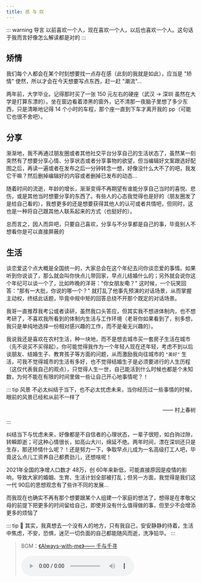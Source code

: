 ```yaml
---
title: 感 与 叹
---
```


::: warning 导言
以前喜欢一个人，现在喜欢一个人，以后也喜欢一个人。这句话于我而言好像怎么解读都是对的
:::

## 矫情

我们每个人都会在某个时刻想要找一点存在感（此刻的我就是如此），应当是 "矫情" 使然，所以才会在今天想要写点东西，赶一赶 "潮流"...

两年前，大学毕业。记得那时买了一张 150 元左右的硬座（武汉 → 深圳 虽然在大学是打算东漂的）。坐在窗边看着漆黑的窗外，记不清那一夜脑子里想了多少东西，只是清晰地记得 14 个小时的车程，那个座一直到下车才离开我的 pp（可能它也很不舍吧）。

## 分享

渐渐地，我不再通过朋友圈或者其他社交平台分享自己的生活状态了，虽然某一刻突然有了想要分享心情、分享状态或者分享事物的欲望，但当编辑好文案跟选好配图之后，再读一遍或者在发布之后一分钟转念一想，好像没什么大不了的吧，我发它干嘛？然后删掉编辑好的内容或者删掉已发布的动态...

随着时间的流逝，年龄的增长，渐渐变得不再期望有谁能分享自己当时的喜悦、悲伤，或是其他当时想要分享的东西了。有些人的心态我觉得也是好的（朋友圈发了是给自己看的），我想更多的还是想要获得其他人的认可或者共情吧，但同时，这也是一种将自己跟其他人联系起来的方式（也挺好的）。

总而言之，因人而异吧，只要自己喜欢，分享与不分享都是自己的事，毕竟别人不想看你是可以直接屏蔽的

## 生活

谈恋爱这个点大概是全国统一的，大家总会在这个年纪去问你谈恋爱的事情。如果听到你说谈了，那么就会叫你快点儿带回家，早点儿结婚什么的；另外就会说你这个年纪可以谈一个了，比如昨晚的洋哥："你女朋友嘞？" 这时候，一个玩笑回答："那有一大批，你说的哪一个？" 就打乱了他事先预演的对话场景，从而掌握主动权，终结此话题，毕竟中规中矩的回答总绕不开那个既定的对话场景。

我哥一直推荐我考公或者读研，虽然我口头答应，但其实我不想进体制内，也不想考研了，不喜欢我所看到的体制内生活与工作环境（老哥你如果看到了，别多想，我只是单纯地选择一份相对感兴趣的工作，而不是毫无兴趣的）。

我说我还是喜欢在农村生活，种一块地，而不是想去城市买一套房子生活在城市（先不说买不买得起）。你可能觉得我作为一个年轻人现在还年轻，考虑不到以后谈朋友、结婚生子、教育孩子等方面的问题，从而激励我向往城市的 `"美好"` 生活，可我不觉得城市的生活有多好，也不觉得结婚生子是必须要进行的人生历程（这仅代表我自己的观点），只觉得人生一世，自己能活到什么时候也都是个未知数，为何不能在有限的时间里做一些让自己开心地事情呢？！

::: tip 风景
不必太纠结于当下，也不必太忧虑未来，当你经历过一些事情的时候，眼前的风景已经和从前不一样了

<p style="text-align: right;">—— 村上春树</p>
:::

纠结当下与忧虑未来，好像都是不自信者的心理状态，一辈子很短，如白驹过隙，转瞬即逝；可这种心情很长，如高山大川，绵延不绝。两年时间，漂在深圳还只是生存，那还矫情什么呢？！还是努力一下，争取早点儿成为一名高级打工人吧，毕竟这么点儿工资养自己都费劲儿，还想啥呢！

2021年全国的净增人口数才 48万，创 60年来新低，可能直接原因是疫情的影响，导致大家的婚姻、生育、生活计划全部被打乱；但另一方面，我觉得是我们这一代 90后的思想观念有了些许不同的发展...

而我现在也确实不再有那个想要跟某个人组建一个家庭的想法了，想得是在孝敬父母的前提下把更多的时间留给自己，即使并没有什么值得做的事，但至少不会增添更多的烦恼了

::: tip 🫧
其实，我真想去一个没有人的地方，只有我自己，安安静静的待着，生活中焦虑，不安，恐惧，迷茫一切负面的自己都能随风而逝，洗净铅华。
:::

> BGM：[《Always-with-me》—— 千与千寻](https://www.kuwo.cn/play_detail/966332)<br><br>
> <audio src="https://other-web-nf01-sycdn.kuwo.cn/7c5d7b3ccf16904d672f5d1c8b0813f8/62f8fc54/resource/n3/75/30/4084665696.mp3" controls autoplay preload="auto" />

